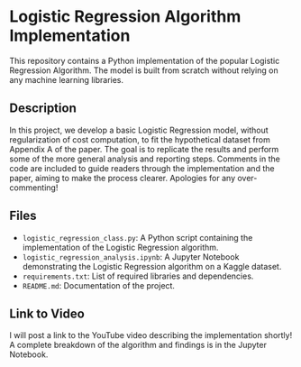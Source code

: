 # Logistic Regression Algorithm Implementation

This repository contains a Python implementation of the popular Logistic Regression Algorithm. The model is built from scratch without relying on any machine learning libraries.

## Description

In this project, we develop a basic Logistic Regression model, without regularization of cost computation, to fit the hypothetical dataset from Appendix A of the paper. The goal is to replicate the results and perform some of the more general analysis and reporting steps. Comments in the code are included to guide readers through the implementation and the paper, aiming to make the process clearer. Apologies for any over-commenting!

## Files

- `logistic_regression_class.py`: A Python script containing the implementation of the Logistic Regression algorithm.
- `logistic_regression_analysis.ipynb`: A Jupyter Notebook demonstrating the Logistic Regression algorithm on a Kaggle dataset.
- `requirements.txt`: List of required libraries and dependencies.
- `README.md`: Documentation of the project.

## Link to Video

I will post a link to the YouTube video describing the implementation shortly! A complete breakdown of the algorithm and findings is in the Jupyter Notebook.